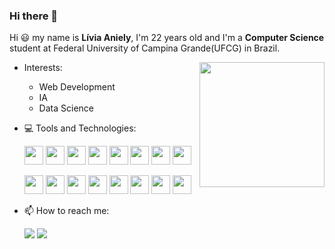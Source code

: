 ### Hi there 👋

Hi 😃 my name is **Lívia Aniely**, I'm 22 years old and I'm a **Computer Science** student at Federal University of Campina Grande(UFCG) in Brazil. 

<img align = "right" width = "200" height = "200" src = "https://user-images.githubusercontent.com/80133560/197303780-29aaee08-8fe7-4c0a-a7e5-2096ed6dd136.png" />

- Interests:
    - Web Development
    - IA
    - Data Science

- 💻 Tools and Technologies:

    <code><img src="https://cdn.jsdelivr.net/gh/devicons/devicon/icons/python/python-original-wordmark.svg" width = "30" height = "30"/></code>
    <code><img src="https://cdn.jsdelivr.net/gh/devicons/devicon/icons/java/java-original-wordmark.svg" width = "30" height = "30"/></code>
    <code><img src="https://cdn.jsdelivr.net/gh/devicons/devicon@latest/icons/haskell/haskell-original.svg" width = "30" height = "30"/></code>
    <code><img src="https://cdn.jsdelivr.net/gh/devicons/devicon@latest/icons/go/go-original-wordmark.svg" width = "30" height = "30"/></code>
    <code><img src="https://cdn.jsdelivr.net/gh/devicons/devicon/icons/html5/html5-original-wordmark.svg" width = "30" height = "30"/></code>
    <code><img src="https://cdn.jsdelivr.net/gh/devicons/devicon/icons/css3/css3-original-wordmark.svg" width = "30" height = "30"/></code>
    <code><img src="https://cdn.jsdelivr.net/gh/devicons/devicon/icons/javascript/javascript-original.svg" width = "30" height = "30" /></code>
    <code><img src="https://cdn.jsdelivr.net/gh/devicons/devicon@latest/icons/typescript/typescript-original.svg"  width = "30" height = "30"/></code>

    <code><img src="https://cdn.jsdelivr.net/gh/devicons/devicon/icons/react/react-original.svg" width = "30" height = "30" /></code>
    <code><img src="https://cdn.jsdelivr.net/gh/devicons/devicon@latest/icons/angularjs/angularjs-original.svg" width = "30" height = "30"/></code>
    <code><img src="https://cdn.jsdelivr.net/gh/devicons/devicon@latest/icons/postgresql/postgresql-original.svg" width = "30" height = "30"/></code>
    <code><img src="https://cdn.jsdelivr.net/gh/devicons/devicon/icons/markdown/markdown-original.svg" width = "30" height = "30"/></code>
    <code><img src="https://cdn.jsdelivr.net/gh/devicons/devicon/icons/git/git-original.svg" width = "30" height = "30"/></code>
    <code><img src="https://cdn.jsdelivr.net/gh/devicons/devicon/icons/github/github-original.svg" width = "30" height = "30"/></code>
    <code><img src="https://cdn.jsdelivr.net/gh/devicons/devicon/icons/vscode/vscode-original.svg" width = "30" height = "30"/></code>
    <code><img src="https://cdn.jsdelivr.net/gh/devicons/devicon@latest/icons/intellij/intellij-original.svg" width = "30" height = "30"/></code>

- 📫 How to reach me: 

    <code><a href="https://www.linkedin.com/in/livia-aniely-de-oliveira-almeida/"  target="_blank"><img src="https://img.shields.io/badge/-LinkedIn-%230077B5?style=for-the-badge&logo=linkedin&logoColor=white" ></a></code>
    <code><a href="mailto:livia.almeida@ccc.ufcg.edu.br"><img src="https://img.shields.io/badge/Gmail-D14836?style=for-the-badge&logo=gmail&logoColor=white" ></a></code>
